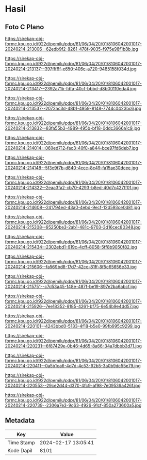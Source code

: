 # Hasil

## Foto C Plano

https://sirekap-obj-formc.kpu.go.id/922d/pemilu/pdpr/81/06/04/20/01/8106042001017-20240214-213006--62edb9f2-8261-478f-9035-f975e98f1b8b.jpg

https://sirekap-obj-formc.kpu.go.id/922d/pemilu/pdpr/81/06/04/20/01/8106042001017-20240214-213137--397fff6f-e650-406c-a720-9485158f034d.jpg

https://sirekap-obj-formc.kpu.go.id/922d/pemilu/pdpr/81/06/04/20/01/8106042001017-20240214-213417--2392a71b-fdfa-40cf-bbbd-d8b00110eda4.jpg

https://sirekap-obj-formc.kpu.go.id/922d/pemilu/pdpr/81/06/04/20/01/8106042001017-20240214-213537--2072ac3d-48b1-4959-8148-7744c0423bc6.jpg

https://sirekap-obj-formc.kpu.go.id/922d/pemilu/pdpr/81/06/04/20/01/8106042001017-20240214-213832--83fa55b3-4989-495b-bf18-0ddc3666a1c9.jpg

https://sirekap-obj-formc.kpu.go.id/922d/pemilu/pdpr/81/06/04/20/01/8106042001017-20240214-214014--060ed712-fac3-40f0-a844-bce97fd6deb7.jpg

https://sirekap-obj-formc.kpu.go.id/922d/pemilu/pdpr/81/06/04/20/01/8106042001017-20240214-214148--5f3c9f7b-d840-4ccc-8c49-fa15ae30dcee.jpg

https://sirekap-obj-formc.kpu.go.id/922d/pemilu/pdpr/81/06/04/20/01/8106042001017-20240214-214322--2eaa3fa2-cb70-4293-b8ed-40d7c427ff01.jpg

https://sirekap-obj-formc.kpu.go.id/922d/pemilu/pdpr/81/06/04/20/01/8106042001017-20240214-214608--241794ed-43a0-4ebd-9ecf-12d593ce0d81.jpg

https://sirekap-obj-formc.kpu.go.id/922d/pemilu/pdpr/81/06/04/20/01/8106042001017-20240214-215308--95250be3-2ab1-481c-9703-3d16cec80348.jpg

https://sirekap-obj-formc.kpu.go.id/922d/pemilu/pdpr/81/06/04/20/01/8106042001017-20240214-215434--2302ebd1-619c-4cff-8058-5ff8b9050f82.jpg

https://sirekap-obj-formc.kpu.go.id/922d/pemilu/pdpr/81/06/04/20/01/8106042001017-20240214-215606--fa569bd8-17d7-42cc-81ff-8f5c65656e33.jpg

https://sirekap-obj-formc.kpu.go.id/922d/pemilu/pdpr/81/06/04/20/01/8106042001017-20240214-215751--c7d53a45-148e-487f-be19-897e2ba6abcf.jpg

https://sirekap-obj-formc.kpu.go.id/922d/pemilu/pdpr/81/06/04/20/01/8106042001017-20240214-215926--7ee18352-6185-4261-bf75-6e54b9e4dd57.jpg

https://sirekap-obj-formc.kpu.go.id/922d/pemilu/pdpr/81/06/04/20/01/8106042001017-20240214-220101--4243bbd0-5133-4f18-b5e0-99fb995c9299.jpg

https://sirekap-obj-formc.kpu.go.id/922d/pemilu/pdpr/81/06/04/20/01/8106042001017-20240214-220231--6f87429e-0b46-4d65-8a66-34a7dbbb3d71.jpg

https://sirekap-obj-formc.kpu.go.id/922d/pemilu/pdpr/81/06/04/20/01/8106042001017-20240214-220411--0a5b1ca6-4d7d-4c53-92b5-3a0b9dc55e79.jpg

https://sirekap-obj-formc.kpu.go.id/922d/pemilu/pdpr/81/06/04/20/01/8106042001017-20240214-220553--29ce2d44-d370-4fc9-af98-7e09539a426f.jpg

https://sirekap-obj-formc.kpu.go.id/922d/pemilu/pdpr/81/06/04/20/01/8106042001017-20240214-220739--2306a7e3-9c63-4926-91cf-850a273600a5.jpg


## Metadata

| Key        | Value               |
| ---------- | ------------------- |
| Time Stamp | 2024-02-17 13:05:41 |
| Kode Dapil | 8101                |



